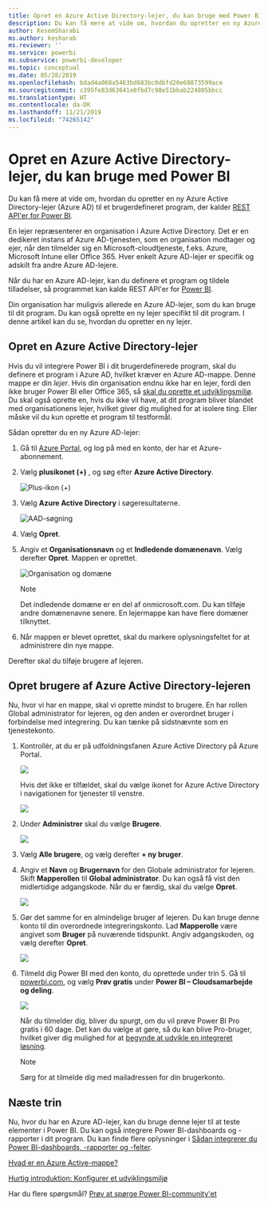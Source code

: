 ```yaml
---
title: Opret en Azure Active Directory-lejer, du kan bruge med Power BI
description: Du kan få mere at vide om, hvordan du opretter en ny Azure Active Directory-lejer (Azure AD) til et brugerdefineret program, der kalder REST API'er for Power BI.
author: KesemSharabi
ms.author: kesharab
ms.reviewer: ''
ms.service: powerbi
ms.subservice: powerbi-developer
ms.topic: conceptual
ms.date: 05/28/2019
ms.openlocfilehash: bdad4a068a5463bd683bc0dbfd20e68873599ace
ms.sourcegitcommit: c395fe83d63641e0fbd7c98e51bbab224805bbcc
ms.translationtype: HT
ms.contentlocale: da-DK
ms.lasthandoff: 11/21/2019
ms.locfileid: "74265142"
---
```

# <a name="create-an-azure-active-directory-tenant-to-use-with-power-bi"></a>Opret en Azure Active Directory-lejer, du kan bruge med Power BI

Du kan få mere at vide om, hvordan du opretter en ny Azure Active Directory-lejer (Azure AD) til et brugerdefineret program, der kalder [REST API'er for Power BI](rest-api-reference.md).

En lejer repræsenterer en organisation i Azure Active Directory. Det er en dedikeret instans af Azure AD-tjenesten, som en organisation modtager og ejer, når den tilmelder sig en Microsoft-cloudtjeneste, f.eks. Azure, Microsoft Intune eller Office 365. Hver enkelt Azure AD-lejer er specifik og adskilt fra andre Azure AD-lejere.

Når du har en Azure AD-lejer, kan du definere et program og tildele tilladelser, så programmet kan kalde REST API'er for [Power BI](rest-api-reference.md).

Din organisation har muligvis allerede en Azure AD-lejer, som du kan bruge til dit program. Du kan også oprette en ny lejer specifikt til dit program. I denne artikel kan du se, hvordan du opretter en ny lejer.

## <a name="create-an-azure-active-directory-tenant"></a>Opret en Azure Active Directory-lejer

Hvis du vil integrere Power BI i dit brugerdefinerede program, skal du definere et program i Azure AD, hvilket kræver en Azure AD-mappe. Denne mappe er din *lejer*. Hvis din organisation endnu ikke har en lejer, fordi den ikke bruger Power BI eller Office 365, så [skal du oprette et udviklingsmiljø](https://docs.microsoft.com/azure/active-directory/develop/active-directory-howto-tenant). Du skal også oprette en, hvis du ikke vil have, at dit program bliver blandet med organisationens lejer, hvilket giver dig mulighed for at isolere ting. Eller måske vil du kun oprette et program til testformål.

Sådan opretter du en ny Azure AD-lejer:

1. Gå til [Azure Portal](https://portal.azure.com), og log på med en konto, der har et Azure-abonnement.

2. Vælg **plusikonet (+)** , og søg efter **Azure Active Directory**.

    ![Plus-ikon (+)](media/create-an-azure-active-directory-tenant/new-directory.png)

3. Vælg **Azure Active Directory** i søgeresultaterne.

    ![AAD-søgning](media/create-an-azure-active-directory-tenant/new-directory2.png)

4. Vælg **Opret**.

5. Angiv et **Organisationsnavn** og et **Indledende domænenavn**. Vælg derefter **Opret**. Mappen er oprettet.

    ![Organisation og domæne](media/create-an-azure-active-directory-tenant/organization-and-domain.png)

   > [!NOTE]
   > Det indledende domæne er en del af onmicrosoft.com. Du kan tilføje andre domænenavne senere. En lejermappe kan have flere domæner tilknyttet.

6. Når mappen er blevet oprettet, skal du markere oplysningsfeltet for at administrere din nye mappe.

Derefter skal du tilføje brugere af lejeren.

## <a name="create-azure-active-directory-tenant-users"></a>Opret brugere af Azure Active Directory-lejeren

Nu, hvor vi har en mappe, skal vi oprette mindst to brugere. En har rollen Global administrator for lejeren, og den anden er overordnet bruger i forbindelse med integrering. Du kan tænke på sidstnævnte som en tjenestekonto.

1. Kontrollér, at du er på udfoldningsfanen Azure Active Directory på Azure Portal.

    ![](media/create-an-azure-active-directory-tenant/aad-flyout.png)

    Hvis det ikke er tilfældet, skal du vælge ikonet for Azure Active Directory i navigationen for tjenester til venstre.

    ![](media/create-an-azure-active-directory-tenant/aad-service.png)

2. Under **Administrer** skal du vælge **Brugere**.

    ![](media/create-an-azure-active-directory-tenant/users-and-groups.png)

3. Vælg **Alle brugere**, og vælg derefter **+ ny bruger**.

4. Angiv et **Navn** og **Brugernavn** for den Globale administrator for lejeren. Skift **Mapperollen** til **Global administrator**. Du kan også få vist den midlertidige adgangskode. Når du er færdig, skal du vælge **Opret**.

    ![](media/create-an-azure-active-directory-tenant/global-admin.png)

5. Gør det samme for en almindelige bruger af lejeren. Du kan bruge denne konto til din overordnede integreringskonto. Lad **Mapperolle** være angivet som **Bruger** på nuværende tidspunkt. Angiv adgangskoden, og vælg derefter **Opret**.

    ![](media/create-an-azure-active-directory-tenant/pbiembed-user.png)

6. Tilmeld dig Power BI med den konto, du oprettede under trin 5. Gå til [powerbi.com](https://powerbi.microsoft.com/get-started/), og vælg **Prøv gratis** under **Power BI – Cloudsamarbejde og deling**.

    ![](media/create-an-azure-active-directory-tenant/try-powerbi-free.png)

    Når du tilmelder dig, bliver du spurgt, om du vil prøve Power BI Pro gratis i 60 dage. Det kan du vælge at gøre, så du kan blive Pro-bruger, hvilket giver dig mulighed for at [begynde at udvikle en integreret løsning](embedding-content.md).

   > [!NOTE]
   > Sørg for at tilmelde dig med mailadressen for din brugerkonto.

## <a name="next-steps"></a>Næste trin

Nu, hvor du har en Azure AD-lejer, kan du bruge denne lejer til at teste elementer i Power BI. Du kan også integrere Power BI-dashboards og -rapporter i dit program. Du kan finde flere oplysninger i [Sådan integrerer du Power BI-dashboards, -rapporter og -felter](embedding-content.md).

[Hvad er en Azure Active-mappe?](https://docs.microsoft.com/azure/active-directory/active-directory-whatis) 
 
[Hurtig introduktion: Konfigurer et udviklingsmiljø](https://docs.microsoft.com/azure/active-directory/develop/active-directory-howto-tenant)  

Har du flere spørgsmål? [Prøv at spørge Power BI-community'et](https://community.powerbi.com/)
